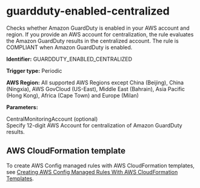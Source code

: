 # guardduty\-enabled\-centralized<a name="guardduty-enabled-centralized"></a>

Checks whether Amazon GuardDuty is enabled in your AWS account and region\. If you provide an AWS account for centralization, the rule evaluates the Amazon GuardDuty results in the centralized account\. The rule is COMPLIANT when Amazon GuardDuty is enabled\.

**Identifier:** GUARDDUTY\_ENABLED\_CENTRALIZED

**Trigger type:** Periodic

**AWS Region:** All supported AWS Regions except China \(Beijing\), China \(Ningxia\), AWS GovCloud \(US\-East\), Middle East \(Bahrain\), Asia Pacific \(Hong Kong\), Africa \(Cape Town\) and Europe \(Milan\)

**Parameters:**

 CentralMonitoringAccount \(optional\)  
Specify 12\-digit AWS Account for centralization of Amazon GuardDuty results\.

## AWS CloudFormation template<a name="w24aac11c29c17d191c15"></a>

To create AWS Config managed rules with AWS CloudFormation templates, see [Creating AWS Config Managed Rules With AWS CloudFormation Templates](aws-config-managed-rules-cloudformation-templates.md)\.